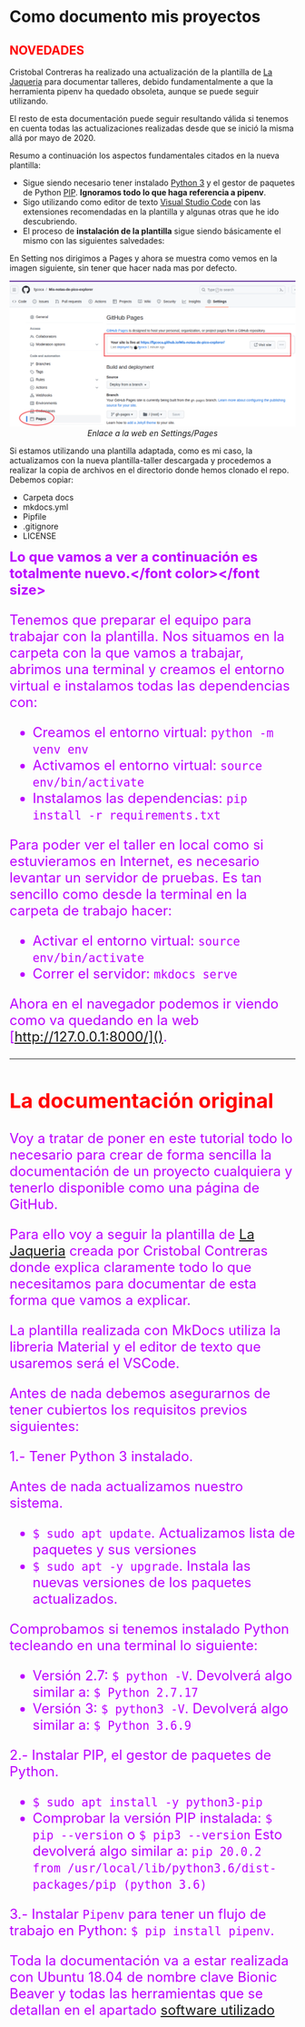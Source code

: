 # Como documento mis proyectos

## <FONT COLOR=#FF0000>**NOVEDADES**</font>
Cristobal Contreras ha realizado una actualización de la plantilla de [La Jaqueria](https://github.com/lajaqueria/plantilla-taller) para documentar talleres, debido fundamentalmente a que la herramienta pipenv ha quedado obsoleta, aunque se puede seguir utilizando.

El resto de esta documentación puede seguir resultando válida si tenemos en cuenta todas las actualizaciones realizadas desde que se inició la misma allá por mayo de 2020.

Resumo a continuación los aspectos fundamentales citados en la nueva plantilla:

* Sigue siendo necesario tener instalado [Python 3](https://www.python.org/downloads/) y el gestor de paquetes de Python [PIP](https://pip.pypa.io/en/stable/installation/). **Ignoramos todo lo que haga referencia a pipenv**.
* Sigo utilizando como editor de texto [Visual Studio Code](https://code.visualstudio.com/) con las extensiones recomendadas en la plantilla y algunas otras que he ido descubriendo.
* El proceso de **instalación de la plantilla** sigue siendo básicamente el mismo con las siguientes salvedades:

En Setting nos dirigimos a Pages y ahora se muestra como vemos en la imagen siguiente, sin tener que hacer nada mas por defecto.

<center>

![Enlace a la web en Settings/Pages](./img/intro/page.png)  
*Enlace a la web en Settings/Pages*

</center>

Si estamos utilizando una plantilla adaptada, como es mi caso, la actualizamos con la nueva plantilla-taller descargada y procedemos a realizar la copia de archivos en el directorio donde hemos clonado el repo. Debemos copiar:

* Carpeta docs
* mkdocs.yml
* Pipfile
* .gitignore
* LICENSE

<FONT COLOR=#BB00FF><font size="5"><b>Lo que vamos a ver a continuación es totalmente nuevo.</font color></font size></b>

Tenemos que preparar el equipo para trabajar con la plantilla. Nos situamos en la carpeta con la que vamos a trabajar, abrimos una terminal y creamos el entorno virtual e instalamos todas las dependencias con:

* Creamos el entorno virtual: ```python -m venv env```
* Activamos el entorno virtual: ```source env/bin/activate```
* Instalamos las dependencias: ```pip install -r requirements.txt```

Para poder ver el taller en local como si estuvieramos en Internet, es necesario levantar un servidor de pruebas. Es tan sencillo como desde la terminal en la carpeta de trabajo hacer:

* Activar el entorno virtual: ```source env/bin/activate```
* Correr el servidor: ```mkdocs serve```

Ahora en el navegador podemos ir viendo como va quedando en la web [http://127.0.0.1:8000/]().

<hr width=100%  size=10 noshade="noshade">

## <FONT COLOR=#FF0000>**La documentación original**</font>
Voy a tratar de poner en este tutorial todo lo necesario para crear de forma sencilla la documentación de un proyecto cualquiera y tenerlo disponible como una página de GitHub.

Para ello voy a seguir la plantilla de [La Jaqueria](https://github.com/lajaqueria/plantilla-taller) creada por Cristobal Contreras donde explica claramente todo lo que necesitamos para documentar de esta forma que vamos a explicar.

La plantilla realizada con MkDocs utiliza la libreria Material y el editor de texto que usaremos será el VSCode.

Antes de nada debemos asegurarnos de tener cubiertos los requisitos previos siguientes:

1.- Tener Python 3 instalado.

Antes de nada actualizamos nuestro sistema.

* `$ sudo apt update`. Actualizamos lista de paquetes y sus versiones
* `$ sudo apt -y upgrade`. Instala las nuevas versiones de los paquetes actualizados.

Comprobamos si tenemos instalado Python tecleando en una terminal lo siguiente:

* Versión 2.7: `$ python -V`. Devolverá algo similar a: `$ Python 2.7.17`
* Versión 3: `$ python3 -V`. Devolverá algo similar a: `$ Python 3.6.9`

2.- Instalar PIP, el gestor de paquetes de Python.

* `$ sudo apt install -y python3-pip`
* Comprobar la versión PIP instalada: `$ pip --version` o `$ pip3 --version` Esto devolverá algo similar a: `pip 20.0.2 from /usr/local/lib/python3.6/dist-packages/pip (python 3.6)`

3.- Instalar `Pipenv` para tener un flujo de trabajo en Python: `$ pip install pipenv`.

Toda la documentación va a estar realizada con Ubuntu 18.04 de nombre clave Bionic Beaver y todas las herramientas que se detallan en el apartado [software utilizado](Referencias/sof.md)

